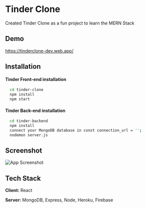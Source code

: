 
# Tinder Clone

Created Tinder Clone as a fun project to learn the MERN Stack 

## Demo

https://tinderclone-dev.web.app/

## Installation

#### Tinder Front-end installation
```bash
  cd tinder-clone
  npm install 
  npm start
```

#### Tinder Back-end installation
```bash
  cd tinder-backend
  npm install
  connect your MongoDB database in const connection_url = '';
  nodemon server.js
```
    
## Screenshot

![App Screenshot](https://i.imgur.com/1HimabV.png)


## Tech Stack

**Client:** React

**Server:** MongoDB, Express, Node, Heroku, Firebase
